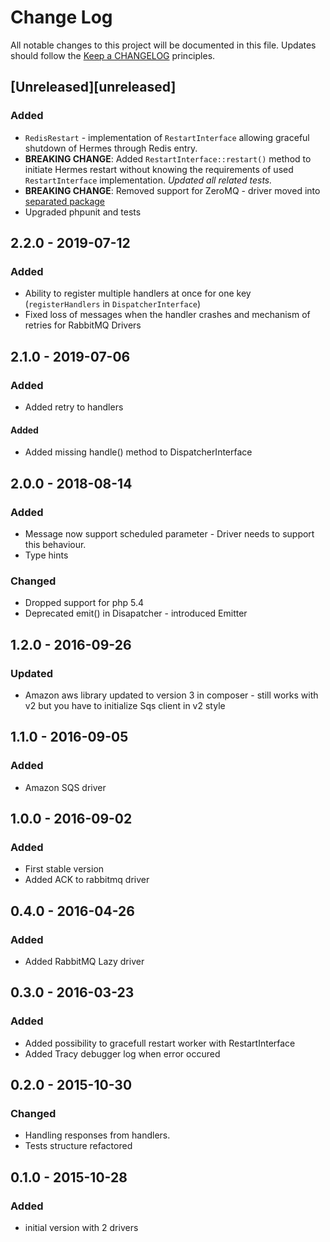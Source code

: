 # Change Log
All notable changes to this project will be documented in this file.
Updates should follow the [Keep a CHANGELOG](http://keepachangelog.com/) principles.

## [Unreleased][unreleased]

### Added

* `RedisRestart` - implementation of `RestartInterface` allowing graceful shutdown of Hermes through Redis entry.
* **BREAKING CHANGE**: Added `RestartInterface::restart()` method to initiate Hermes restart without knowing the requirements of used `RestartInterface` implementation. _Updated all related tests._
* **BREAKING CHANGE**: Removed support for ZeroMQ - driver moved into [separated package](https://github.com/tomaj/hermes-zmq-driver)
* Upgraded phpunit and tests

## 2.2.0 - 2019-07-12

### Added

* Ability to register multiple handlers at once for one key (`registerHandlers` in `DispatcherInterface`)
* Fixed loss of messages when the handler crashes and mechanism of retries for RabbitMQ Drivers 

## 2.1.0 - 2019-07-06

### Added

* Added retry to handlers

#### Added

* Added missing handle() method to DispatcherInterface

## 2.0.0 - 2018-08-14

### Added

* Message now support scheduled parameter - Driver needs to support this behaviour.
* Type hints

### Changed

* Dropped support for php 5.4
* Deprecated emit() in Disapatcher - introduced Emitter

## 1.2.0 - 2016-09-26

### Updated

* Amazon aws library updated to version 3 in composer - still works with v2 but you have to initialize Sqs client in v2 style

## 1.1.0 - 2016-09-05

### Added

* Amazon SQS driver

## 1.0.0 - 2016-09-02

### Added

* First stable version
* Added ACK to rabbitmq driver

## 0.4.0 - 2016-04-26

### Added

* Added RabbitMQ Lazy driver

## 0.3.0 - 2016-03-23

### Added

* Added possibility to gracefull restart worker with RestartInterface
* Added Tracy debugger log when error occured

## 0.2.0 - 2015-10-30

### Changed

* Handling responses from handlers.
* Tests structure refactored

## 0.1.0 - 2015-10-28

### Added

* initial version with 2 drivers
